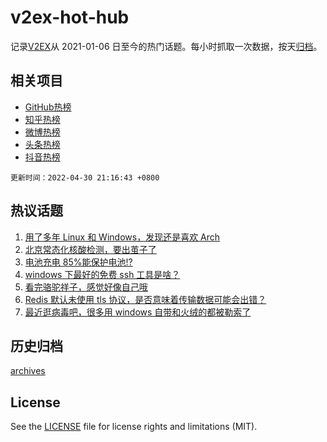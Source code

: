 # v2ex-hot-hub

 记录[V2EX](https://www.v2ex.com/)从 2021-01-06 日至今的热门话题。每小时抓取一次数据，按天[归档](archives)。
 
 ## 相关项目

- [GitHub热榜](https://github.com/snaildev/github-hot-hub)
- [知乎热榜](https://github.com/snaildev/zhihu-hot-hub)
- [微博热榜](https://github.com/snaildev/weibo-hot-hub)
- [头条热榜](https://github.com/snaildev/toutiao-hot-hub)
- [抖音热榜](https://github.com/snaildev/douyin-hot-hub)


 `更新时间：2022-04-30 21:16:43 +0800`

## 热议话题

1. [用了多年 Linux 和 Windows，发现还是喜欢 Arch](https://www.v2ex.com/t/850164)
1. [北京常态化核酸检测，要出茧子了](https://www.v2ex.com/t/850183)
1. [电池充电 85%能保护电池!?](https://www.v2ex.com/t/850189)
1. [windows 下最好的免费 ssh 工具是啥？](https://www.v2ex.com/t/850220)
1. [看完骆驼祥子，感觉好像自己哦](https://www.v2ex.com/t/850169)
1. [Redis 默认未使用 tls 协议，是否意味着传输数据可能会出错？](https://www.v2ex.com/t/850179)
1. [最近逛病毒吧，很多用 windows 自带和火绒的都被勒索了](https://www.v2ex.com/t/850215)

## 历史归档

[archives](archives)

## License

See the [LICENSE](LICENSE) file for license rights and limitations (MIT).
